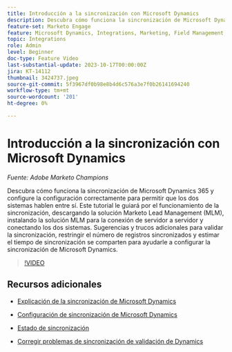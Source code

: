```yaml
---
title: Introducción a la sincronización con Microsoft Dynamics
description: Descubra cómo funciona la sincronización de Microsoft Dynamics 365 y configure la configuración correctamente para permitir que los dos sistemas hablen entre sí. Este tutorial le guiará por el funcionamiento de la sincronización, descargando la solución Marketo Lead Management (MLM), instalando la solución MLM para la conexión de servidor a servidor y conectando los dos sistemas.
feature-set: Marketo Engage
feature: Microsoft Dynamics, Integrations, Marketing, Field Management, Administration
topic: Integrations
role: Admin
level: Beginner
doc-type: Feature Video
last-substantial-update: 2023-10-17T00:00:00Z
jira: KT-14112
thumbnail: 3424737.jpeg
source-git-commit: 5f3967df0b98e8b4d6c576a3e7f0b26141694240
workflow-type: tm+mt
source-wordcount: '201'
ht-degree: 0%

---
```



# Introducción a la sincronización con Microsoft Dynamics

*Fuente: Adobe Marketo Champions*

Descubra cómo funciona la sincronización de Microsoft Dynamics 365 y configure la configuración correctamente para permitir que los dos sistemas hablen entre sí. Este tutorial le guiará por el funcionamiento de la sincronización, descargando la solución Marketo Lead Management (MLM), instalando la solución MLM para la conexión de servidor a servidor y conectando los dos sistemas. Sugerencias y trucos adicionales para validar la sincronización, restringir el número de registros sincronizados y estimar el tiempo de sincronización se comparten para ayudarle a configurar la sincronización de Microsoft Dynamics.

>[!VIDEO](https://video.tv.adobe.com/v/3424737/?learn=on)

## Recursos adicionales

* [Explicación de la sincronización de Microsoft Dynamics](https://experienceleague.adobe.com/docs/marketo/using/product-docs/crm-sync/microsoft-dynamics/understanding-the-microsoft-dynamics-sync.html)

* [Configuración de sincronización de Microsoft Dynamics](https://experienceleague.adobe.com/docs/marketo/using/product-docs/crm-sync/microsoft-dynamics/sync-setup/download-the-marketo-lead-management-solution.html)

* [Estado de sincronización](https://experienceleague.adobe.com/docs/marketo/using/product-docs/crm-sync/microsoft-dynamics/microsoft-dynamics-sync-details/sync-status.html)

* [Corregir problemas de sincronización de validación de Dynamics](https://experienceleague.adobe.com/docs/marketo/using/product-docs/crm-sync/microsoft-dynamics/fix-dynamics-validation-sync-issues.html)

